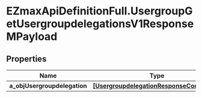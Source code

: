 # EZmaxApiDefinitionFull.UsergroupGetUsergroupdelegationsV1ResponseMPayload

## Properties

Name | Type | Description | Notes
------------ | ------------- | ------------- | -------------
**a_objUsergroupdelegation** | [**[UsergroupdelegationResponseCompound]**](UsergroupdelegationResponseCompound.md) |  | 


